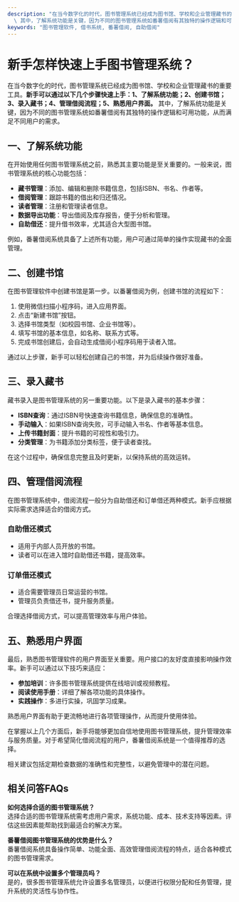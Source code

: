 ```yaml
---
description: "在当今数字化的时代，图书管理系统已经成为图书馆、学校和企业管理藏书的重要工具。**新手可以通过以下几个步骤快速上手：1、了解系统功能；2、创建书馆；3、录入藏书；4、管理借阅流程；5、熟悉用户界面。**\
  \ 其中，了解系统功能是关键，因为不同的图书管理系统如番薯借阅有其独特的操作逻辑和可用功能，从而满足不同用户的需求。"
keywords: "图书管理软件, 借书系统, 番薯借阅, 自助借阅"
---
```

# 新手怎样快速上手图书管理系统？

在当今数字化的时代，图书管理系统已经成为图书馆、学校和企业管理藏书的重要工具。**新手可以通过以下几个步骤快速上手：1、了解系统功能；2、创建书馆；3、录入藏书；4、管理借阅流程；5、熟悉用户界面。** 其中，了解系统功能是关键，因为不同的图书管理系统如番薯借阅有其独特的操作逻辑和可用功能，从而满足不同用户的需求。

## **一、了解系统功能**

在开始使用任何图书管理系统之前，熟悉其主要功能是至关重要的。一般来说，图书管理系统的核心功能包括：

- **藏书管理**：添加、编辑和删除书籍信息，包括ISBN、书名、作者等。
- **借阅管理**：跟踪书籍的借出和归还情况。
- **读者管理**：注册和管理读者信息。
- **数据导出功能**：导出借阅及库存报告，便于分析和管理。
- **自助借还**：提升借书效率，尤其适合大型图书馆。

例如，番薯借阅系统具备了上述所有功能，用户可通过简单的操作实现藏书的全面管理。

## **二、创建书馆**

在图书管理软件中创建书馆是第一步。以番薯借阅为例，创建书馆的流程如下：

1. 使用微信扫描小程序码，进入应用界面。
2. 点击“新建书馆”按钮。
3. 选择书馆类型（如校园书馆、企业书馆等）。
4. 填写书馆的基本信息，如名称、联系方式等。
5. 完成书馆创建后，会自动生成借阅小程序码用于读者入馆。

通过以上步骤，新手可以轻松创建自己的书馆，并为后续操作做好准备。

## **三、录入藏书**

藏书录入是图书管理系统的另一重要功能。以下是录入藏书的基本步骤：

- **ISBN查询**：通过ISBN号快速查询书籍信息，确保信息的准确性。
- **手动输入**：如果ISBN查询失败，可手动输入书名、作者等基本信息。
- **上传书籍封面**：提升书籍的可视性和吸引力。
- **分类管理**：为书籍添加分类标签，便于读者查找。

在这个过程中，确保信息完整且及时更新，以保持系统的高效运转。

## **四、管理借阅流程**

在图书管理系统中，借阅流程一般分为自助借还和订单借还两种模式。新手应根据实际需求选择适合的借阅方式。

### 自助借还模式
- 适用于内部人员开放的书馆。
- 读者可以在进入馆时自助借还书籍，提高效率。

### 订单借还模式
- 适合需要管理员日常运营的书馆。
- 管理员负责借还书，提升服务质量。

合理选择借阅方式，可以提高管理效率与用户体验。

## **五、熟悉用户界面**

最后，熟悉图书管理软件的用户界面至关重要。用户接口的友好度直接影响操作效率。新手可以通过以下技巧来适应：

- **参加培训**：许多图书管理系统提供在线培训或视频教程。
- **阅读使用手册**：详细了解各项功能的具体操作。
- **实践操作**：多进行实操，巩固学习成果。

熟悉用户界面有助于更流畅地进行各项管理操作，从而提升使用体验。

在掌握以上几个方面后，新手将能够更加自信地使用图书管理系统，提升管理效率与服务质量。对于希望简化借阅流程的用户，番薯借阅系统是一个值得推荐的选择。

相关建议包括定期检查数据的准确性和完整性，以避免管理中的潜在问题。

## 相关问答FAQs

**如何选择合适的图书管理系统？**  
选择合适的图书管理系统需考虑用户需求，系统功能、成本、技术支持等因素。评估这些因素能帮助找到最适合的解决方案。

**番薯借阅图书管理系统的优势是什么？**  
番薯借阅系统具备操作简单、功能全面、高效管理借阅流程的特点，适合各种模式的图书管理需求。

**可以在系统中设置多个管理员吗？**  
是的，很多图书管理系统允许设置多名管理员，以便进行权限分配和任务管理，提升系统的灵活性与协作性。
